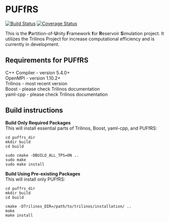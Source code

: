 # PUFfRS

[![Build Status](https://travis-ci.org/johntfoster/PUFfRS.svg?branch=master)](https://travis-ci.org/johntfoster/PUFfRS) [![Coverage Status](https://coveralls.io/repos/github/johntfoster/PUFfRS/badge.svg?branch=master)](https://coveralls.io/github/johntfoster/PUFfRS?branch=master)

This is the **P**artition-of-**U**nity **F**ramework **f**or **R**eservoir **S**imulation project. It utilizes the Trilinos Project for increase computational efficiency and is currently in development.


## Requirements for PUFfRS

C++ Complier - version 5.4.0+  
OpenMPI - version 1.10.2+  
Trilinos - most recent version  
Boost - please check Trilinos documentation  
yaml-cpp - please check Trilinos documentation  


## Build instructions

**Build Only Required Packages**  
This will install essential parts of Trilinos, Boost, yaml-cpp, and PUFfRS:
```
cd puffrs_dir
mkdir build
cd build

sudo cmake -DBUILD_ALL_TPS=ON ..
sudo make
sudo make install
```

**Build Using Pre-existing Packages**  
This will install only PUFfRS:

```
cd puffrs_dir
mkdir build
cd build

cmake -DTrilinos_DIR=/path/to/trilinos/installation/ ..
make
make install
```


